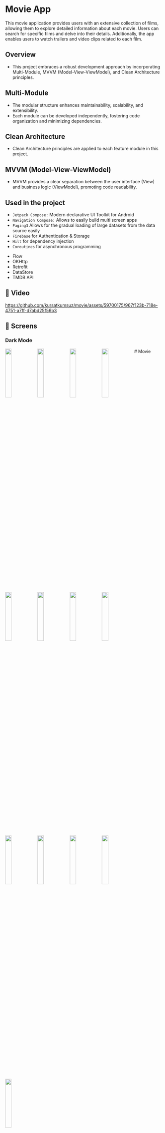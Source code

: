 # Movie App

This movie application provides users with an extensive collection of films, allowing them to explore detailed information about each movie. Users can search for specific films and delve into their details. Additionally, the app enables users to watch trailers and video clips related to each film. 

## Overview
- This project embraces a robust development approach by incorporating Multi-Module, MVVM (Model-View-ViewModel), and Clean Architecture principles.


## Multi-Module
- The modular structure enhances maintainability, scalability, and extensibility.
- Each module can be developed independently, fostering code organization and minimizing dependencies.

## Clean Architecture
- Clean Architecture principles are applied to each feature module in this project.

## MVVM (Model-View-ViewModel)
- MVVM provides a clear separation between the user interface (View) and business logic (ViewModel), promoting code readability.


    
## Used in the project

*  `Jetpack Compose:`  Modern declarative UI Toolkit for Android
*  `Navigation Compose:`  Allows to easily build multi screen apps
 *  `Paging3`  Allows for the gradual loading of large datasets from the data source easily
 *  `Firebase`  for Authentication & Storage
 *  `Hilt` for dependency injection
 *  `Coroutines` for asynchronous programming
- Flow
- OKHttp
- Retrofit
- DataStore
- TMDB API

## 📸 Video

https://github.com/kursatkumsuz/movie/assets/59700175/967f123b-718e-4751-a7ff-d7abd25f56b3

## 📸 Screens

### Dark Mode
<div>

  <img align="left" src="https://github.com/kursatkumsuz/movie/assets/59700175/c4ce2efe-392d-48d8-9336-2648edc645f0" width="20%">
  <img align="left" src="https://github.com/kursatkumsuz/movie/assets/59700175/2bd73cde-62fe-460f-9da0-a3b82bb78929" width="20%">
  <img align="left" src="https://github.com/kursatkumsuz/movie/assets/59700175/b46cca59-561e-439b-be14-b9fe9b6c26d7" width="20%">
  <img align="left" src="https://github.com/kursatkumsuz/movie/assets/59700175/74e4d7e2-3a61-4cc0-925f-4c19405650c2" width="20%">
  <img align="left" src="https://github.com/kursatkumsuz/movie/assets/59700175/362fcde3-a4fb-44fe-a4c7-489cb706a521" width="20%">
  <img align="left" src="https://github.com/kursatkumsuz/movie/assets/59700175/08993cd1-22ce-4111-80eb-b516516337cc" width="20%">
  <img align="left" src="https://github.com/kursatkumsuz/movie/assets/59700175/b6b6cb6a-29f9-4f35-92a8-52879bfc584a" width="20%">    
  <img align="left" src="https://github.com/kursatkumsuz/movie/assets/59700175/da3a2922-2781-48eb-8a58-885e17f44b20" width="20%">    
  <img align="left" src="https://github.com/kursatkumsuz/movie/assets/59700175/66111c45-f662-4879-92d8-467c14ec6005" width="20%">   
  <img align="left" src="https://github.com/kursatkumsuz/movie/assets/59700175/8071de07-3456-4840-8e3f-4e2d2ade8497" width="20%">  
  <img align="left" src="https://github.com/kursatkumsuz/movie/assets/59700175/c02bee71-e18f-4fde-b641-4ac5416ae180" width="20%">  
  <img align="left" src="https://github.com/kursatkumsuz/movie/assets/59700175/d345ba28-bd24-4a3e-9ee5-61e4e0a447ba" width="20%">     
  <img align="left" src="https://github.com/kursatkumsuz/movie/assets/59700175/25a9f2ad-603f-4e6e-9d40-bdf60977d34a" width="20%">















#   M o v i e  
 